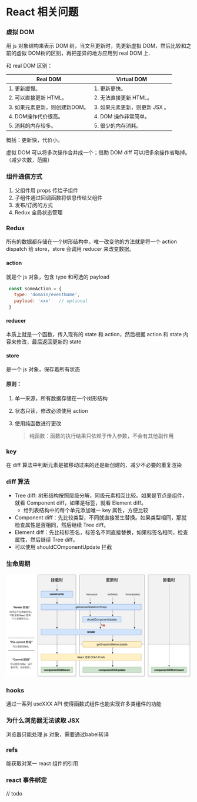 # React 相关问题

### 虚拟 DOM

用 js 对象结构来表示 DOM 树，当文旦更新时，先更新虚拟 DOM，然后比较和之前的虚拟 DOM树的区别，再把差异的地方应用到 real DOM 上.

和 real DOM 区别：

| **Real DOM**       | **Virtual DOM**     |
| ------------------ | ------------------- |
| 1. 更新缓慢。           | 1. 更新更快。            |
| 2. 可以直接更新 HTML。    | 2. 无法直接更新 HTML。     |
| 3. 如果元素更新，则创建新DOM。 | 3. 如果元素更新，则更新 JSX 。 |
| 4. DOM操作代价很高。      | 4. DOM 操作非常简单。      |
| 5. 消耗的内存较多。        | 5. 很少的内存消耗。         |

概括：更新快，代价小。

虚拟 DOM 可以将多次操作合并成一个；借助 DOM diff 可以把多余操作省略掉。（减少次数，范围）

### 组件通信方式

1. 父组件用 props 传给子组件
2. 子组件通过回调函数将信息传给父组件
3. 发布/订阅的方式
4. Redux 全局状态管理

### Redux

所有的数据都存储在一个树形结构中，唯一改变他的方法就是将一个 action dispatch 给 store，store 会调用 reducer 来改变数据。

#### action

就是个 js 对象，包含 type 和可选的 payload

```js
 const someAction = {  
   type: 'domain/eventName',  
   payload: 'xxx'   // optional
 }
```

#### reducer

本质上就是一个函数，传入现有的 state 和 action，然后根据 action 和 state 内容来修改，最后返回更新的 state

#### store

是一个 js 对象，保存着所有状态

#### 原则：

1. 单一来源，所有数据存储在一个树形结构
2. 状态只读，修改必须使用 action
3.  使用纯函数进行更改

    > 纯函数：函数的执行结果只依赖于传入参数，不会有其他副作用

### key

在 diff 算法中判断元素是被移动过来的还是新创建的，减少不必要的重复渲染

### diff 算法

* Tree diff: 树形结构按照层级分解，同级元素相互比较。如果是节点是组件，就看 Component diff，如果是标签，就看 Element diff。
  * 给列表结构中的每个单元添加唯一 key 属性，方便比较
* Component diff：先比较类型，不同就直接发生替换。如果类型相同，那就检查属性是否相同，然后继续 Tree diff。
* Element diff：先比较标签名，标签名不同直接替换，如果标签名相同，检查属性，然后继续 Tree diff。
* 可以使用 shouldCOmponentUpdate 拦截

### 生命周期

![](../../.gitbook/assets/image-20220330101108425.png)

### hooks

通过一系列 useXXX API 使得函数式组件也能实现许多类组件的功能

### 为什么浏览器无法读取 JSX

浏览器只能处理 js 对象，需要通过babel转译

### refs

能获取对某一 react 组件的引用

### react 事件绑定

// todo
